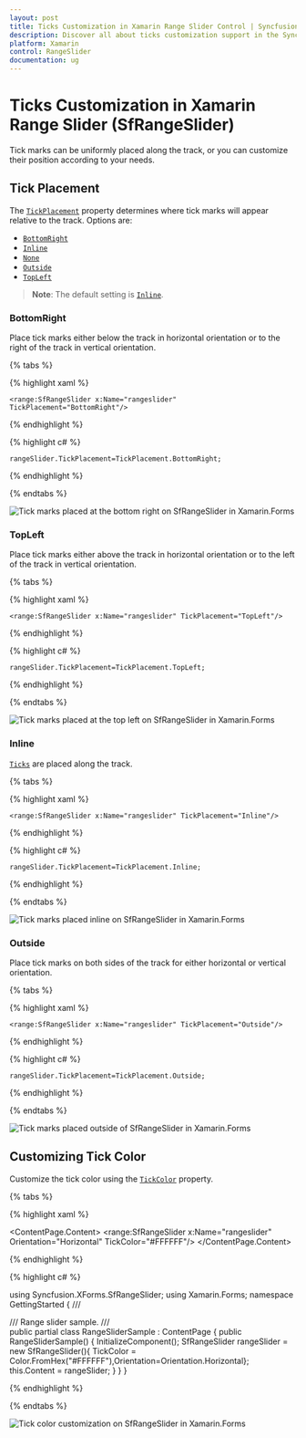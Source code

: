 ```yaml
---
layout: post
title: Ticks Customization in Xamarin Range Slider Control | Syncfusion
description: Discover all about ticks customization support in the Syncfusion Xamarin Range Slider (SfRangeSlider) control.
platform: Xamarin
control: RangeSlider
documentation: ug
---
```


# Ticks Customization in Xamarin Range Slider (SfRangeSlider)

Tick marks can be uniformly placed along the track, or you can customize their position according to your needs.

## Tick Placement

The [`TickPlacement`](https://help.syncfusion.com/cr/xamarin/Syncfusion.SfRangeSlider.XForms.SfRangeSlider.html#Syncfusion_SfRangeSlider_XForms_SfRangeSlider_TickPlacement) property determines where tick marks will appear relative to the track. Options are:

- [`BottomRight`](https://help.syncfusion.com/cr/xamarin/Syncfusion.SfRangeSlider.XForms.TickPlacement.html#Syncfusion_SfRangeSlider_XForms_TickPlacement_BottomRight)
- [`Inline`](https://help.syncfusion.com/cr/xamarin/Syncfusion.SfRangeSlider.XForms.TickPlacement.html#Syncfusion_SfRangeSlider_XForms_TickPlacement_Inline)
- [`None`](https://help.syncfusion.com/cr/xamarin/Syncfusion.SfRangeSlider.XForms.TickPlacement.html#Syncfusion_SfRangeSlider_XForms_TickPlacement_None)
- [`Outside`](https://help.syncfusion.com/cr/xamarin/Syncfusion.SfRangeSlider.XForms.TickPlacement.html#Syncfusion_SfRangeSlider_XForms_TickPlacement_Outside)
- [`TopLeft`](https://help.syncfusion.com/cr/xamarin/Syncfusion.SfRangeSlider.XForms.TickPlacement.html#Syncfusion_SfRangeSlider_XForms_TickPlacement_TopLeft)

> **Note**: The default setting is [`Inline`](https://help.syncfusion.com/cr/xamarin/Syncfusion.SfRangeSlider.XForms.TickPlacement.html#Syncfusion_SfRangeSlider_XForms_TickPlacement_Inline).

### BottomRight

Place tick marks either below the track in horizontal orientation or to the right of the track in vertical orientation.

{% tabs %}

{% highlight xaml %}

	<range:SfRangeSlider x:Name="rangeslider" TickPlacement="BottomRight"/>
	
{% endhighlight %}

{% highlight c# %}

	rangeSlider.TickPlacement=TickPlacement.BottomRight;

{% endhighlight %}

{% endtabs %}

![Tick marks placed at the bottom right on SfRangeSlider in Xamarin.Forms](images/BottomRight.png)

### TopLeft

Place tick marks either above the track in horizontal orientation or to the left of the track in vertical orientation.

{% tabs %}

{% highlight xaml %}

	<range:SfRangeSlider x:Name="rangeslider" TickPlacement="TopLeft"/>
	
{% endhighlight %}

{% highlight c# %}

	rangeSlider.TickPlacement=TickPlacement.TopLeft;

{% endhighlight %}

{% endtabs %}

![Tick marks placed at the top left on SfRangeSlider in Xamarin.Forms](images/TopLeft.png)

### Inline

[`Ticks`](https://help.syncfusion.com/cr/xamarin/Syncfusion.SfRangeSlider.XForms.SnapsTo.html#Syncfusion_SfRangeSlider_XForms_SnapsTo_Ticks) are placed along the track.

{% tabs %}

{% highlight xaml %}

	<range:SfRangeSlider x:Name="rangeslider" TickPlacement="Inline"/>
	
{% endhighlight %}

{% highlight c# %}

	rangeSlider.TickPlacement=TickPlacement.Inline;

{% endhighlight %}

{% endtabs %}

![Tick marks placed inline on SfRangeSlider in Xamarin.Forms](images/Inline.png)

### Outside

Place tick marks on both sides of the track for either horizontal or vertical orientation.

{% tabs %}

{% highlight xaml %}

	<range:SfRangeSlider x:Name="rangeslider" TickPlacement="Outside"/>
	
{% endhighlight %}

{% highlight c# %}

	rangeSlider.TickPlacement=TickPlacement.Outside;

{% endhighlight %}

{% endtabs %}

![Tick marks placed outside of SfRangeSlider in Xamarin.Forms](images/Outside.png)

## Customizing Tick Color

Customize the tick color using the [`TickColor`](https://help.syncfusion.com/cr/xamarin/Syncfusion.SfRangeSlider.XForms.SfRangeSlider.html#Syncfusion_SfRangeSlider_XForms_SfRangeSlider_TickColor) property.

{% tabs %}

{% highlight xaml %}

<ContentPage xmlns="http://xamarin.com/schemas/2014/forms"
xmlns:x="http://schemas.microsoft.com/winfx/2009/xaml" 
xmlns:range="clr-namespace:Syncfusion.SfRangeSlider.XForms;assembly=Syncfusion.SfRangeSlider.XForms"
x:Class="GettingStarted.RangeSliderSample">
	<ContentPage.Content>
		<range:SfRangeSlider x:Name="rangeslider" Orientation="Horizontal"  TickColor="#FFFFFF"/>
	</ContentPage.Content>
</ContentPage>
	
{% endhighlight %}

{% highlight c# %}

using Syncfusion.XForms.SfRangeSlider;
using Xamarin.Forms;
namespace GettingStarted
{
	/// <summary>
    /// Range slider sample.
    /// </summary>
    public partial class RangeSliderSample : ContentPage
    {
        public RangeSliderSample()
        {
            InitializeComponent();
			SfRangeSlider rangeSlider = new SfRangeSlider(){ TickColor = Color.FromHex("#FFFFFF"),Orientation=Orientation.Horizontal};
			this.Content = rangeSlider;
        }
    }
}

{% endhighlight %}

{% endtabs %}

![Tick color customization on SfRangeSlider in Xamarin.Forms](images/TickColor.png)

